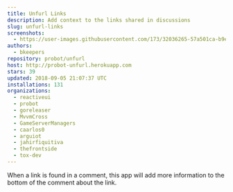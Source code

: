 ```yaml
---
title: Unfurl Links
description: Add context to the links shared in discussions
slug: unfurl-links
screenshots:
  - https://user-images.githubusercontent.com/173/32036265-57a501ca-b9e4-11e7-9db3-52374fb7290c.png
authors:
  - bkeepers
repository: probot/unfurl
host: http://probot-unfurl.herokuapp.com
stars: 39
updated: 2018-09-05 21:07:37 UTC
installations: 131
organizations:
  - reactiveui
  - probot
  - goreleaser
  - MvvmCross
  - GameServerManagers
  - caarlos0
  - arguiot
  - jahirfiquitiva
  - thefrontside
  - tox-dev
---
```


When a link is found in a comment, this app will add more information to the bottom of the comment about the link.

